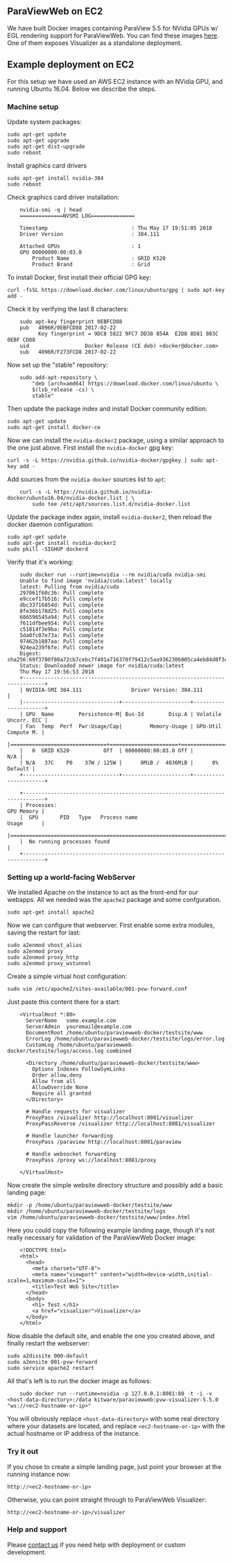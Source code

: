 ## ParaViewWeb on EC2

We have built Docker images containing ParaView 5.5 for NVidia GPUs w/ EGL rendering support for ParaViewWeb.  You can find these images [here](https://hub.docker.com/r/kitware/paraviewweb). One of them exposes Visualizer as a standalone deployment.

## Example deployment on EC2

For this setup we have used an AWS EC2 instance with an NVidia GPU, and running Ubuntu 16.04.  Below we describe the steps.

### Machine setup

Update system packages:

    sudo apt-get update
    sudo apt-get upgrade
    sudo apt-get dist-upgrade
    sudo reboot

Install graphics card drivers

    sudo apt-get install nvidia-384
    sudo reboot

Check graphics card driver installation:

```
    nvidia-smi -q | head
    ==============NVSMI LOG==============

    Timestamp                           : Thu May 17 19:51:05 2018
    Driver Version                      : 384.111

    Attached GPUs                       : 1
    GPU 00000000:00:03.0
        Product Name                    : GRID K520
        Product Brand                   : Grid
```

To install Docker, first install their official GPG key:

    curl -fsSL https://download.docker.com/linux/ubuntu/gpg | sudo apt-key add -

Check it by verifying the last 8 characters:

```
    sudo apt-key fingerprint 0EBFCD88
    pub   4096R/0EBFCD88 2017-02-22
          Key fingerprint = 9DC8 5822 9FC7 DD38 854A  E2D8 8D81 803C 0EBF CD88
    uid                  Docker Release (CE deb) <docker@docker.com>
    sub   4096R/F273FCD8 2017-02-22
```

Now set up the "stable" repository:

```
    sudo add-apt-repository \
        "deb [arch=amd64] https://download.docker.com/linux/ubuntu \
        $(lsb_release -cs) \
        stable"
```

Then update the package index and install Docker community edition:

    sudo apt-get update
    sudo apt-get install docker-ce

Now we can install the `nvidia-docker2` package, using a similar approach to the one just above.  First install the `nvidia-docker` gpg key:

    curl -s -L https://nvidia.github.io/nvidia-docker/gpgkey | sudo apt-key add -

Add sources from the `nvidia-docker` sources list to `apt`:

```
    curl -s -L https://nvidia.github.io/nvidia-docker/ubuntu16.04/nvidia-docker.list | \
        sudo tee /etc/apt/sources.list.d/nvidia-docker.list
```

Update the package index again, install `nvidia-docker2`, then reload the docker daemon configuration:

    sudo apt-get update
    sudo apt-get install nvidia-docker2
    sudo pkill -SIGHUP dockerd

Verify that it's working:

```
    sudo docker run --runtime=nvidia --rm nvidia/cuda nvidia-smi
    Unable to find image 'nvidia/cuda:latest' locally
    latest: Pulling from nvidia/cuda
    297061f60c36: Pull complete
    e9ccef17b516: Pull complete
    dbc33716854d: Pull complete
    8fe36b178d25: Pull complete
    686596545a94: Pull complete
    f611dfbee954: Pull complete
    c51814f3e9ba: Pull complete
    5da0fc07e73a: Pull complete
    97462b1887aa: Pull complete
    924ea239f6fe: Pull complete
    Digest: sha256:69f3780f80a72cb7cebc7f401a716370f79412c5aa9362306005ca4eb84d0f3c
    Status: Downloaded newer image for nvidia/cuda:latest
    Thu May 17 19:56:53 2018
    +-----------------------------------------------------------------------------+
    | NVIDIA-SMI 384.111                Driver Version: 384.111                   |
    |-------------------------------+----------------------+----------------------+
    | GPU  Name        Persistence-M| Bus-Id        Disp.A | Volatile Uncorr. ECC |
    | Fan  Temp  Perf  Pwr:Usage/Cap|         Memory-Usage | GPU-Util  Compute M. |
    |===============================+======================+======================|
    |   0  GRID K520           Off  | 00000000:00:03.0 Off |                  N/A |
    | N/A   37C    P0    37W / 125W |      0MiB /  4036MiB |      0%      Default |
    +-------------------------------+----------------------+----------------------+
    
    +-----------------------------------------------------------------------------+
    | Processes:                                                       GPU Memory |
    |  GPU       PID   Type   Process name                             Usage      |
    |=============================================================================|
    |  No running processes found                                                 |
    +-----------------------------------------------------------------------------+
```

### Setting up a world-facing WebServer

We installed Apache on the instance to act as the front-end for our webapps.  All we needed was the `apache2` package and some confguration.

    sudo apt-get install apache2

Now we can configure that webserver.  First enable some extra modules, saving the restart for last:

    sudo a2enmod vhost_alias
    sudo a2enmod proxy
    sudo a2enmod proxy_http
    sudo a2enmod proxy_wstunnel

Create a simple virtual host configuration:

    sudo vim /etc/apache2/sites-available/001-pvw-forward.conf

Just paste this content there for a start:

```
    <VirtualHost *:80>
      ServerName   some.example.com
      ServerAdmin  youremail@example.com
      DocumentRoot /home/ubuntu/paraviewweb-docker/testsite/www
      ErrorLog /home/ubuntu/paraviewweb-docker/testsite/logs/error.log
      CustomLog /home/ubuntu/paraviewweb-docker/testsite/logs/access.log combined

      <Directory /home/ubuntu/paraviewweb-docker/testsite/www>
        Options Indexes FollowSymLinks
        Order allow,deny
        Allow from all
        AllowOverride None
        Require all granted
      </Directory>

      # Handle requests for visualizer
      ProxyPass /visualizer http://localhost:8081/visualizer
      ProxyPassReverse /visualizer http://localhost:8081/visualizer

      # Handle launcher forwarding
      ProxyPass /paraview http://localhost:8081/paraview

      # Handle websocket forwarding
      ProxyPass /proxy ws://localhost:8081/proxy

    </VirtualHost>
```

Now create the simple website directory structure and possibly add a basic landing page:

    mkdir -p /home/ubuntu/paraviewweb-docker/testsite/www
    mkdir /home/ubuntu/paraviewweb-docker/testsite/logs
    vim /home/ubuntu/paraviewweb-docker/testsite/www/index.html

Here you could copy the following example landing page, though it's not really necessary for validation of the ParaViewWeb Docker image:

```
    <!DOCTYPE html>
    <html>
      <head>
        <meta charset="UTF-8">
        <meta name="viewport" content="width=device-width,initial-scale=1,maximum-scale=1">
        <title>Test Web Site</title>
      </head>
      <body>
        <h1> Test </h1>
        <a href="visualizer">Visualizer</a>
      </body>
    </html>
```

Now disable the default site, and enable the one you created above, and finally restart the webserver:
    
    sudo a2dissite 000-default
    sudo a2ensite 001-pvw-forward
    sudo service apache2 restart

All that's left is to run the docker image as follows:

```
    sudo docker run --runtime=nvidia -p 127.0.0.1:8081:80 -t -i -v <host-data-directory>:/data kitware/paraviewweb:pvw-visualizer-5.5.0 "ws://<ec2-hostname-or-ip>"
```

You will obviously replace `<host-data-directory>` with some real directory where your datasets are located, and replace `<ec2-hostname-or-ip>` with the actual hostname or IP address of the instance.

### Try it out

If you chose to create a simple landing page, just point your browser at the running instance now:

    http://<ec2-hostname-or-ip>

Otherwise, you can point straight through to ParaViewWeb Visualizer:

    http://<ec2-hostname-or-ip>/visualizer

### Help and support

Please [contact us](http://www.kitware.com/products/support.html) if you need help with deployment or custom development.
